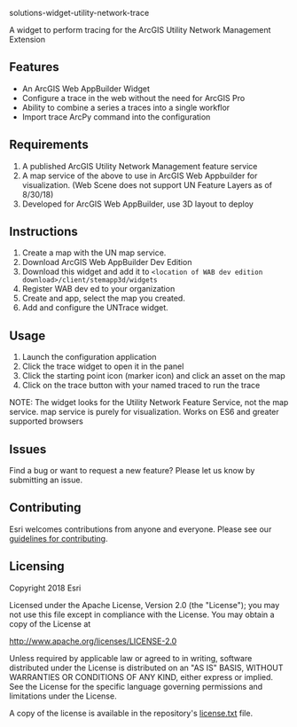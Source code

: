 solutions-widget-utility-network-trace

A widget to perform tracing for the ArcGIS Utility Network Management Extension

## Features
* An ArcGIS Web AppBuilder Widget
* Configure a trace in the web without the need for ArcGIS Pro
* Ability to combine a series a traces into a single workflor
* Import trace ArcPy command into the configuration

## Requirements
1. A published ArcGIS Utility Network Management feature service
2. A map service of the above to use in ArcGIS Web Appbuilder for visualization. (Web Scene does not support UN Feature Layers as of 8/30/18)
3. Developed for ArcGIS Web AppBuilder, use 3D layout to deploy

## Instructions
1. Create a map with the UN map service.
2. Download ArcGIS Web AppBuilder Dev Edition
3. Download this widget and add it to `<location of WAB dev edition download>/client/stemapp3d/widgets`
4. Register WAB dev ed to your organization
5. Create and app, select the map you created.
6. Add and configure the UNTrace widget.

## Usage
1. Launch the configuration application
2. Click the trace widget to open it in the panel
3. Click the starting point icon (marker icon) and click an asset on the map
4. Click on the trace button with your named traced to run the trace

NOTE: The widget looks for the Utility Network Feature Service, not the map service.  map service is purely for visualization.
Works on ES6 and greater supported browsers

## Issues

Find a bug or want to request a new feature?  Please let us know by submitting an issue.

## Contributing

Esri welcomes contributions from anyone and everyone. Please see our [guidelines for contributing](https://github.com/esri/contributing).

## Licensing
Copyright 2018 Esri

Licensed under the Apache License, Version 2.0 (the "License");
you may not use this file except in compliance with the License.
You may obtain a copy of the License at

   http://www.apache.org/licenses/LICENSE-2.0

Unless required by applicable law or agreed to in writing, software
distributed under the License is distributed on an "AS IS" BASIS,
WITHOUT WARRANTIES OR CONDITIONS OF ANY KIND, either express or implied.
See the License for the specific language governing permissions and
limitations under the License.

A copy of the license is available in the repository's [license.txt](License.txt) file.